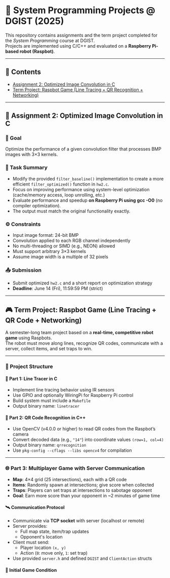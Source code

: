 # 🧠 System Programming Projects @ DGIST (2025)

This repository contains assignments and the term project completed for the *System Programming* course at DGIST.  
Projects are implemented using C/C++ and evaluated on a **Raspberry Pi-based robot (Raspbot)**.

---

## 📂 Contents

- [Assignment 2: Optimized Image Convolution in C](#assignment-2-optimized-image-convolution-in-c)
- [Term Project: Raspbot Game (Line Tracing + QR Recognition + Networking)](#term-project-raspbot-game-line-tracing--qr-recognition--networking)

---

## 📌 Assignment 2: Optimized Image Convolution in C

### 🔧 Goal
Optimize the performance of a given convolution filter that processes BMP images with 3×3 kernels.

### 📝 Task Summary

- Modify the provided `filter_baseline()` implementation to create a more efficient `filter_optimized()` function in `hw2.c`.
- Focus on improving performance using system-level optimization (cache/memory access, loop unrolling, etc.)
- Evaluate performance and speedup **on Raspberry Pi using gcc -O0** (no compiler optimization).
- The output must match the original functionality exactly.

### ⚙️ Constraints

- Input image format: 24-bit BMP  
- Convolution applied to each RGB channel independently  
- No multi-threading or SIMD (e.g., NEON) allowed  
- Must support arbitrary 3×3 kernels  
- Assume image width is a multiple of 32 pixels

### 📤 Submission

- Submit optimized `hw2.c` and a short report on optimization strategy
- **Deadline**: June 14 (Fri), 11:59:59 PM (strict)

---

## 🎮 Term Project: Raspbot Game (Line Tracing + QR Code + Networking)

A semester-long team project based on a **real-time, competitive robot game** using Raspbots.  
The robot must move along lines, recognize QR codes, communicate with a server, collect items, and set traps to win.

---

### 🧱 Project Structure

#### 🔹 Part 1: Line Tracer in C

- Implement line tracing behavior using IR sensors
- Use GPIO and optionally WiringPi for Raspberry Pi control
- Build system must include a `Makefile`
- Output binary name: `linetracer`

#### 🔹 Part 2: QR Code Recognition in C++

- Use OpenCV (v4.0.0 or higher) to read QR codes from the Raspbot’s camera
- Convert decoded data (e.g., `"14"`) into coordinate values `(row=1, col=4)`
- Output binary name: `qrrecognition`
- Use `pkg-config --cflags --libs opencv4` for compilation

---

### 🌐 Part 3: Multiplayer Game with Server Communication

- **Map**: 4×4 grid (25 intersections), each with a QR code
- **Items**: Randomly spawn at intersections; give score when collected
- **Traps**: Players can set traps at intersections to sabotage opponent
- **Goal**: Earn more score than your opponent in ~2 minutes of game time

#### 🛰 Communication Protocol

- Communicate via **TCP socket** with server (localhost or remote)
- Server provides:
  - Full map state, item/trap updates
  - Opponent's location
- Client must send:
  - Player location `(x, y)`
  - Action (`0`: move only, `1`: set trap)
- Use provided `server.h` and defined `DGIST` and `ClientAction` structs

#### 📌 Initial Game Condition
